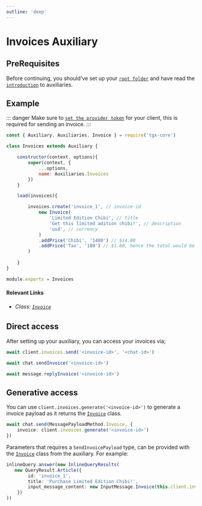 ```yaml
---
outline: 'deep'
---
```

# Invoices Auxiliary

## PreRequisites
Before continuing, you should've set up your [`root folder`](../../Additional%20Features/Extensions/Build-In%20Extensions/Registries#root-folder) and have read the [`introduction`](../../Additional%20Features/Extensions/Build-In%20Extensions/Registries#auxiliaries) to auxiliaries.

## Example 
::: danger
Make sure to [`set the provider token`](../../Additional%20Features/Payments/#set-the-token-for-the-client) for your client, this is required for sending an invoice.
:::

```js
const { Auxiliary, Auxiliaries, Invoice } = require('tgx-core')

class Invoices extends Auxiliary {

    constructor(context, options){
        super(context, {
            ...options,
            name: Auxiliaries.Invoices
        })
    }

    load(invoices){

        invoices.create('invoice_1', // invoice-id
            new Invoice(
                'Limited Edition Chibi', // title
                'Get this limited adition chibi!', // description
                'usd', // currency
            )
            .addPrice('Chibi', '1480') // $14.80
            .addPrice('Tax', '180') // $1.80, hence the total would be $16.6
        )
        
    }
}

module.exports = Invoices
```

#### Relevant Links
- ###### Class: [`Invoice`](../../../documentation/classes/Invoice)

## Direct access

After setting up your auxiliary, you can access your invoices via;
```ts
await client.invoices.send('<invoice-id>', '<chat-id>')
```

```ts
await chat.sendInvoice('<invoice-id>')
```

```ts
await message.replyInvoice('<invoice-id>')
```

## Generative access

You can use `client.invoices.generate('<invoice-id>')` to generate a invoice payload as it returns the [`Invoice`](../../../documentation/classes/Invoice) class.

```ts
await chat.send(MessagePayloadMethod.Invoice, {
    invoice: client.invoices.generate('<invoice-id>')
})
```

Parameters that requires a `SendInvoicePayload` type, can be provided with the [`Invoice`](../../documentation/classes/Invoice) class from the auxiliary.
For example:

```ts
inlineQuery.answer(new InlineQueryResults(
   new QueryResult.Article({
        id: 'invoice_1',
        title: 'Purchase Limited Edition Chibi!',
        input_message_content: new InputMessage.Invoice(this.client.invoices.generate('invoice_1'))
    })
))
```

